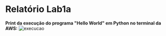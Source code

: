 # Relatório Lab1a

**Print da execução do programa "Hello World" em Python no terminal da AWS:**
<img src="https://i.imgur.com/TxdGg3n.png" alt="execucao">
